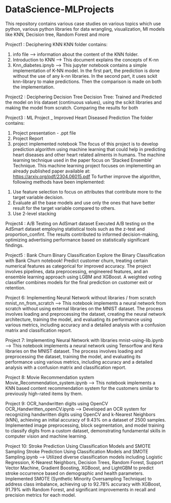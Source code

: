 # DataScience-MLProjects
This repository contains various case studies on various topics which use python, various python libraries for data wrangling, visualization, Ml models like KNN, Decision tree, Random Forest and more

Project1 : Deciphering KNN
KNN folder contains:
1) info file --> information about the content of the KNN folder.
2) Introduction to KNN --> This document explains the concepts of K-nn
3) Knn_diabetes.ipnyb --> This jupyter notebook contains a simple implementation of K-NN model. In the first part, the prediction is done without the use of any k-nn libraries. In the second part, it uses sckit knn-library to make predictions. Then the comparison is made on both the implementation.

Project2 : Deciphering Decision Tree
Decision Tree: Trained and Predicted the model on Iris dataset (continuous values), using the scikit libraries and making the model from scratch. Comparing the results for both

Project3 : ML Project _ Improved Heart Diseased Prediction
The folder contains:
1) Project presentation - .ppt file
2) Project Report
3) project implemented notebook 
The focus of this project is to develop prediction algorithm using machine learning that could help in predicting heart diseases and other heart related ailments in humans. The machine learning technique used in the paper focus on ‘Stacked Ensemble’ Technique. 
This machine learning project focuses on implementing an already published paper available at: https://arxiv.org/pdf/2304.06015.pdf
To further improve the algorithm, following methods have been implemented:
  1. Use feature selection to focus on attributes that contribute more to the target variable decision.
  2. Evaluate all the base models and use only the ones that have better result for the target variable compared to others.
  3. Use 2-level stacking
     
Project4 : A/B Testing on AdSmart dataset
Executed A/B testing on the AdSmart dataset employing statistical tools such as the z-test and proportion_confint. The results contributed to informed decision-making, optimizing advertising performance based on statistically significant findings.

Project5 : Bank Churn Binary Classification
Explore the Binary Classification with Bank Churn notebook! Predict customer churn, treating certain numerical features as categorical for improved accuracy. The project involves pipelines, data preprocessing, engineered features, and an ensemble learning approach using LGBM and XGBoost. A weighted voting classifier combines models for the final prediction on customer exit or retention.

Project 6: Implementing Neural Network without libraries / from scratch
  mnist_nn_from_scratch --> This notebook implements a neural network from scratch without using external libraries on the MNIST dataset. The process involves       loading and preprocessing the dataset, creating the neural network architecture, training the model, and evaluating its performance using various metrics,         including accuracy and a detailed analysis with a confusion matrix and classification report.

Project 7: Implementing Neural Network with libraries
  mnist-using-lib.ipynb --> This notebook implements a neural network using Tensorflow and Kera libraries on the MNIST dataset. The process involves loading and preprocessing the dataset, training the model, and evaluating its performance using various metrics, including accuracy and a detailed analysis with a confusion matrix and classification report.

Project 8: Movie Recommendation system
  Movie_Recommendation_system.ipynb --> This notebook implements a KNN based content recommendation system for the customers similar to previously high-rated items by them.

Project 9: OCR_handwritten digits using OpenCV
  OCR_Handwritten_openCV.ipynb --> Developed an OCR system for recognizing handwritten digits using OpenCV and k-Nearest Neighbors (kNN), achieving an initial accuracy of 9.43% on a dataset of 2500 samples. Implemented image preprocessing, block segmentation, and model training to classify digits from a custom dataset, demonstrating fundamental skills in computer vision and machine learning.

Project 10: Stroke Prediction Using Classification Models and SMOTE Sampling
 Stroke Prediction Using Classification Models and SMOTE Sampling.ipynb --> Utilized diverse classification models including Logistic Regression, K-Nearest Neighbors, Decision Trees, Random Forest, Support Vector Machine, Gradient Boosting, XGBoost, and LightGBM to predict stroke occurrence based on demographic and health parameters. Implemented SMOTE (Synthetic Minority Oversampling Technique) to address class imbalance, achieving up to 92.78% accuracy with XGBoost, 91.79% with Random Forest, and significant improvements in recall and precision metrics for each model.
